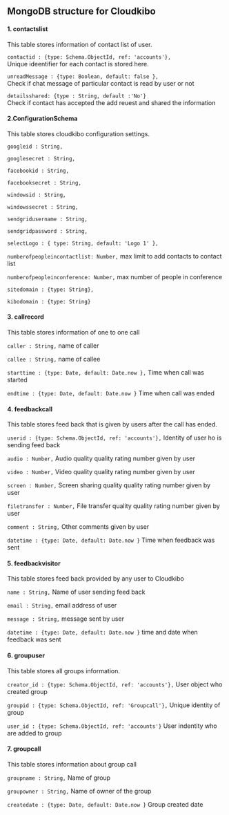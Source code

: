 ## MongoDB structure for Cloudkibo

#### 1. contactslist
This table stores information of contact list of user.

`contactid : {type: Schema.ObjectId, ref: 'accounts'},`  
Unique ideentifier for each contact is stored here.

`unreadMessage : {type: Boolean, default: false },`  
Check if chat message of particular contact is read by user or not

`detailsshared: {type : String, default :'No'}`  
Check if contact has accepted the add reuest and shared the information

#### 2.ConfigurationSchema
This table stores cloudkibo configuration settings.

  `googleid : String,`
  
  `googlesecret : String,`
  
  `facebookid : String,`
  
  `facebooksecret : String,`
  
  `windowsid : String,`
  
  `windowssecret : String,`
  
  `sendgridusername : String,`
  
  `sendgridpassword : String,`
  
  `selectLogo : { type: String, default: 'Logo 1' },`
  
  `numberofpeopleincontactlist: Number,` max limit to add contacts to contact list
  
  `numberofpeopleinconference: Number,` max number of people in conference
  
  `sitedomain : {type: String},`
  
  `kibodomain : {type: String}`
  
#### 3. callrecord
This table stores information of one to one call

`caller : String,`
name of caller

`callee : String,` name of callee 

`starttime : {type: Date, default: Date.now },` Time when call was started

`endtime : {type: Date, default: Date.now }` Time when call was ended

#### 4. feedbackcall
This table stores feed back that is given by users after the call has ended.

`userid : {type: Schema.ObjectId, ref: 'accounts'},`
Identity of user ho is sending feed back

`audio : Number,` Audio quality quality rating number given by user

`video : Number,` Video quality quality rating number given by user

`screen : Number,` Screen sharing quality quality rating number given by user

`filetransfer : Number,` File transfer quality quality rating number given by user

`comment : String,`  Other comments given by user

`datetime : {type: Date, default: Date.now }`  Time when feedback was sent

#### 5. feedbackvisitor

This table stores feed back provided by any user to Cloudkibo

`name : String,` Name of user sending feed back

`email : String,` email address of user

`message : String,` message sent by user

`datetime : {type: Date, default: Date.now }` time and date when feedback was sent

#### 6. groupuser
This table stores all groups information.

`creator_id : {type: Schema.ObjectId, ref: 'accounts'},`
User object who created group
 
`groupid : {type: Schema.ObjectId, ref: 'Groupcall'},`
 Unique identity of group
 
`user_id : {type: Schema.ObjectId, ref: 'accounts'}`
User indentity who are added to group

#### 7. groupcall
This table stores information about group call

`groupname : String,`
Name of group

`groupowner : String,`
Name of owner of the group

`createdate : {type: Date, default: Date.now }`
Group created date








